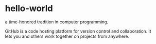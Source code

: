 # hello-world
a time-honored tradition in computer programming.

GitHub is a code hosting platform for version control and collaboration. It lets you and others work together on projects from anywhere.
